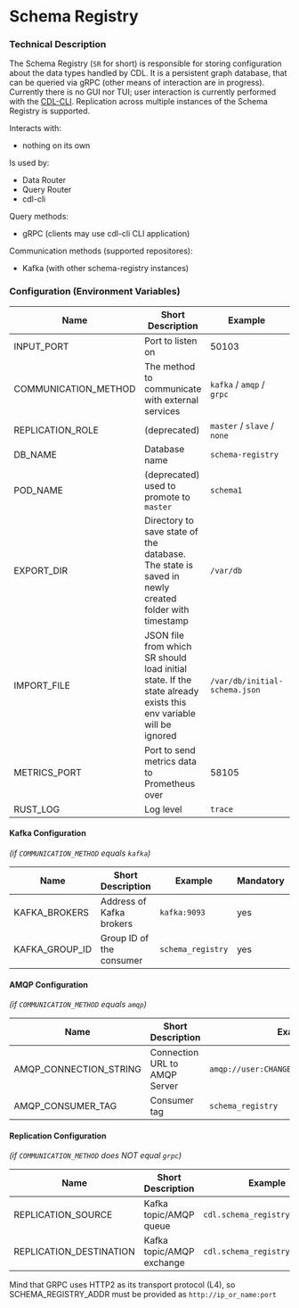 # Schema Registry

### Technical Description

The Schema Registry (`SR` for short) is responsible for storing configuration about the data types handled by CDL. It is a persistent graph database, that can be queried via gRPC (other means of interaction are in progress). Currently there is no GUI nor TUI; user interaction is currently performed with the [CDL-CLI][CDL-CLI]. Replication across multiple instances of the Schema Registry is supported.

Interacts with:
- nothing on its own

Is used by:
- Data Router
- Query Router
- cdl-cli

Query methods:
- gRPC (clients may use cdl-cli CLI application)

Communication methods (supported repositores):
- Kafka (with other schema-registry instances)

### Configuration (Environment Variables)

| Name                 | Short Description                                                                                                | Example                       | Mandatory | Default |
|----------------------|------------------------------------------------------------------------------------------------------------------|-------------------------------|-----------|---------|
| INPUT_PORT           | Port to listen on                                                                                                | 50103                         | yes       |         |
| COMMUNICATION_METHOD | The method to communicate with external services                                                                 | `kafka` / `amqp` / `grpc`     | yes       |         |
| REPLICATION_ROLE     | (deprecated)                                                                                                     | `master` / `slave` / `none`   | yes       |         |
| DB_NAME              | Database name                                                                                                    | `schema-registry`             | yes       |         |
| POD_NAME             | (deprecated) used to promote to `master`                                                                         | `schema1`                     | no        |         |
| EXPORT_DIR           | Directory to save state of the database. The state is saved in newly created folder with timestamp               | `/var/db`                     | no        |         |
| IMPORT_FILE          | JSON file from which SR should load initial state. If the state already exists this env variable will be ignored | `/var/db/initial-schema.json` | no        |         |
| METRICS_PORT         | Port to send metrics data to Prometheus over                                                                     | 58105                         | no        | 58105   |
| RUST_LOG             | Log level                                                                                                        | `trace`                       | no        |         |

#### Kafka Configuration 
*(if `COMMUNICATION_METHOD` equals `kafka`)*

| Name           | Short Description        | Example           | Mandatory | Default |
|----------------|--------------------------|-------------------|-----------|---------|
| KAFKA_BROKERS  | Address of Kafka brokers | `kafka:9093`      | yes       |         |
| KAFKA_GROUP_ID | Group ID of the consumer | `schema_registry` | yes       |         |

#### AMQP Configuration 
*(if `COMMUNICATION_METHOD` equals `amqp`)*

| Name                   | Short Description             | Example                                  | Mandatory | Default |
|------------------------|-------------------------------|------------------------------------------|-----------|---------|
| AMQP_CONNECTION_STRING | Connection URL to AMQP Server | `amqp://user:CHANGEME@rabbitmq:5672/%2f` | yes       |         |
| AMQP_CONSUMER_TAG      | Consumer tag                  | `schema_registry`                        | yes       |         |

#### Replication Configuration 
*(if `COMMUNICATION_METHOD` does NOT equal `grpc`)*

| Name                    | Short Description         | Example                        | Mandatory | Default |
|-------------------------|---------------------------|--------------------------------|-----------|---------|
| REPLICATION_SOURCE      | Kafka topic/AMQP queue    | `cdl.schema_registry.internal` | yes       |         |
| REPLICATION_DESTINATION | Kafka topic/AMQP exchange | `cdl.schema_registry.internal` | yes       |         |

Mind that GRPC uses HTTP2 as its transport protocol (L4), so SCHEMA_REGISTRY_ADDR must be provided as `http://ip_or_name:port`


[CDL-CLI]: cli.md
